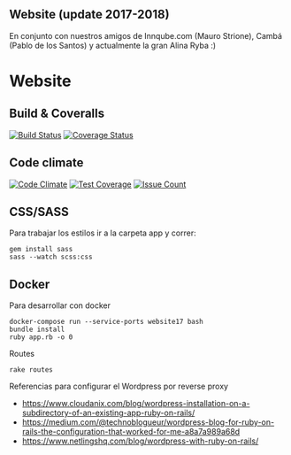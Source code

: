 Website (update 2017-2018)
---
En conjunto con nuestros amigos de Innqube.com (Mauro Strione), Cambá (Pablo de los Santos)
y actualmente la gran Alina Ryba    :)

Website
=======

Build & Coveralls
---
[![Build Status](https://travis-ci.org/kleer-la/website17.png?branch=master)](https://travis-ci.org/kleer-la/website17)
[![Coverage Status](https://coveralls.io/repos/github/kleer-la/website17/badge.svg?branch=master)](https://coveralls.io/github/kleer-la/website17?branch=master)

Code climate
---
[![Code Climate](https://codeclimate.com/github/kleer-la/website17/badges/gpa.svg)](https://codeclimate.com/github/kleer-la/website17)
[![Test Coverage](https://codeclimate.com/github/kleer-la/website17/badges/coverage.svg)](https://codeclimate.com/github/kleer-la/website17/coverage)
[![Issue Count](https://codeclimate.com/github/kleer-la/website17/badges/issue_count.svg)](https://codeclimate.com/github/kleer-la/website17)

CSS/SASS
---

Para trabajar los estilos ir a la carpeta app y correr:
```cli
gem install sass
sass --watch scss:css
```

Docker
---

Para desarrollar con docker
```cli
docker-compose run --service-ports website17 bash
bundle install
ruby app.rb -o 0
```

Routes
```cli
rake routes
```

Referencias para configurar el Wordpress por reverse proxy
* https://www.cloudanix.com/blog/wordpress-installation-on-a-subdirectory-of-an-existing-app-ruby-on-rails/
* https://medium.com/@technoblogueur/wordpress-blog-for-ruby-on-rails-the-configuration-that-worked-for-me-a8a7a989a68d
* https://www.netlingshq.com/blog/wordpress-with-ruby-on-rails/
